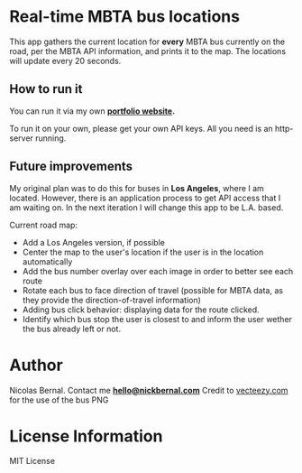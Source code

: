 # Real-time MBTA bus locations

This app gathers the current location for **every** MBTA bus currently on the road, per the MBTA API information, and prints it to the map.
The locations will update every 20 seconds.

## How to run it

You can run it via my own **[portfolio website](http://www.nickbernal.com/apps/buses).**

To run it on your own, please get your own API keys. All you need is an http-server running.

## Future improvements

My original plan was to do this for buses in **Los Angeles**, where I am located. However, there is an application process to get API access that I am waiting on. In the next iteration I will change this app to be L.A. based.

Current road map:

- Add a Los Angeles version, if possible
- Center the map to the user's location if the user is in the location automatically
- Add the bus number overlay over each image in order to better see each route
- Rotate each bus to face direction of travel (possible for MBTA data, as they provide the direction-of-travel information)
- Adding bus click behavior: displaying data for the route clicked.
- Identify which bus stop the user is closest to and inform the user wether the bus already left or not.

# Author

Nicolas Bernal. Contact me **hello@nickbernal.com**
Credit to [vecteezy.com](vecteezy.com) for the use of the bus PNG

# License Information

MIT License
